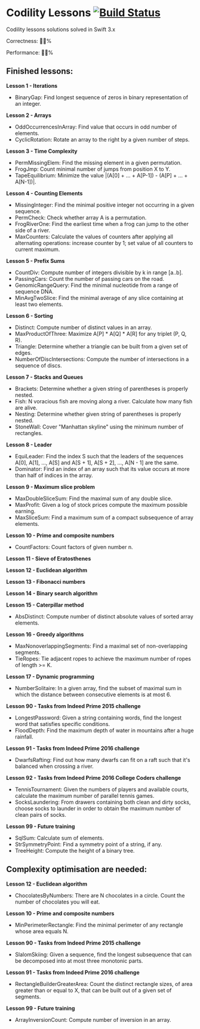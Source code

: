 # Codility Lessons [![Build Status](https://travis-ci.org/omalovichko/CodilityLessons.svg?branch=develop)](https://travis-ci.org/omalovichko/CodilityLessons)
Codility lessons solutions solved in Swift 3.x

Correctness: 💯🔥%

Performance: 💯🔥%

Finished lessons:
------

__Lesson 1 - Iterations__
* BinaryGap: Find longest sequence of zeros in binary representation of an integer.

__Lesson 2 - Arrays__
* OddOccurrencesInArray: Find value that occurs in odd number of elements.
* CyclicRotation: Rotate an array to the right by a given number of steps.

__Lesson 3 - Time Complexity__
* PermMissingElem: Find the missing element in a given permutation.
* FrogJmp: Count minimal number of jumps from position X to Y.
* TapeEquilibrium: Minimize the value |(A[0] + ... + A[P-1]) - (A[P] + ... + A[N-1])|.

__Lesson 4 - Counting Elements__
* MissingInteger: Find the minimal positive integer not occurring in a given sequence.
* PermCheck: Check whether array A is a permutation.
* FrogRiverOne: Find the earliest time when a frog can jump to the other side of a river.
* MaxCounters: Calculate the values of counters after applying all alternating operations: increase counter by 1; set value of all counters to current maximum.

__Lesson 5 - Prefix Sums__
* CountDiv: Compute number of integers divisible by k in range [a..b].
* PassingCars: Count the number of passing cars on the road.
* GenomicRangeQuery: Find the minimal nucleotide from a range of sequence DNA.
* MinAvgTwoSlice: Find the minimal average of any slice containing at least two elements.

__Lesson 6 - Sorting__
* Distinct: Compute number of distinct values in an array.
* MaxProductOfThree: Maximize A[P] * A[Q] * A[R] for any triplet (P, Q, R).
* Triangle: Determine whether a triangle can be built from a given set of edges.
* NumberOfDiscIntersections: Compute the number of intersections in a sequence of discs.

__Lesson 7 - Stacks and Queues__
* Brackets: Determine whether a given string of parentheses is properly nested.
* Fish: N voracious fish are moving along a river. Calculate how many fish are alive.
* Nesting: Determine whether given string of parentheses is properly nested.
* StoneWall: Cover "Manhattan skyline" using the minimum number of rectangles.

__Lesson 8 - Leader__
* EquiLeader: Find the index S such that the leaders of the sequences A[0], A[1], ..., A[S] and A[S + 1], A[S + 2], ..., A[N - 1] are the same.
* Dominator: Find an index of an array such that its value occurs at more than half of indices in the array.

__Lesson 9 - Maximum slice problem__
* MaxDoubleSliceSum: Find the maximal sum of any double slice.
* MaxProfit: Given a log of stock prices compute the maximum possible earning.
* MaxSliceSum: Find a maximum sum of a compact subsequence of array elements.

__Lesson 10 - Prime and composite numbers__
* CountFactors: Count factors of given number n.

__Lesson 11 - Sieve of Eratosthenes__

__Lesson 12 - Euclidean algorithm__

__Lesson 13 - Fibonacci numbers__

__Lesson 14 - Binary search algorithm__

__Lesson 15 - Caterpillar method__
* AbsDistinct: Compute number of distinct absolute values of sorted array elements.

__Lesson 16 - Greedy algorithms__
* MaxNonoverlappingSegments: Find a maximal set of non-overlapping segments.
* TieRopes: Tie adjacent ropes to achieve the maximum number of ropes of length >= K.

__Lesson 17 - Dynamic programming__
* NumberSolitaire: In a given array, find the subset of maximal sum in which the distance between consecutive elements is at most 6.

__Lesson 90 - Tasks from Indeed Prime 2015 challenge__
* LongestPassword: Given a string containing words, find the longest word that satisfies specific conditions.
* FloodDepth: Find the maximum depth of water in mountains after a huge rainfall.

__Lesson 91 - Tasks from Indeed Prime 2016 challenge__
* DwarfsRafting: Find out how many dwarfs can fit on a raft such that it's balanced when crossing a river.

__Lesson 92 - Tasks from Indeed Prime 2016 College Coders challenge__
* TennisTournament: Given the numbers of players and available courts, calculate the maximum number of parallel tennis games.
* SocksLaundering: From drawers containing both clean and dirty socks, choose socks to launder in order to obtain the maximum number of clean pairs of socks.

__Lesson 99 - Future training__
* SqlSum: Calculate sum of elements.
* StrSymmetryPoint: Find a symmetry point of a string, if any.
* TreeHeight: Compute the height of a binary tree.


Complexity optimisation are needed:
------

__Lesson 12 - Euclidean algorithm__
* ChocolatesByNumbers: There are N chocolates in a circle. Count the number of chocolates you will eat.

__Lesson 10 - Prime and composite numbers__
* MinPerimeterRectangle: Find the minimal perimeter of any rectangle whose area equals N.

__Lesson 90 - Tasks from Indeed Prime 2015 challenge__
* SlalomSkiing: Given a sequence, find the longest subsequence that can be decomposed into at most three monotonic parts.

__Lesson 91 - Tasks from Indeed Prime 2016 challenge__
* RectangleBuilderGreaterArea: Count the distinct rectangle sizes, of area greater than or equal to X, that can be built out of a given set of segments.

__Lesson 99 - Future training__
* ArrayInversionCount: Compute number of inversion in an array.

<!-- Lessons in progress:
------

__Lesson 10 - Prime and composite numbers__
* Peaks: Divide an array into the maximum number of same-sized blocks, each of which should contain an index P such that A[P - 1] < A[P] > A[P + 1].
* Flags: Find the maximum number of flags that can be set on mountain peaks.

__Lesson 11 - Sieve of Eratosthenes__
* CountSemiprimes: Count the semiprime numbers in the given range [a..b]
* CountNonDivisible: Calculate the number of elements of an array that are not divisors of each element.

__Lesson 12 - Euclidean algorithm__
* CommonPrimeDivisors: Check whether two numbers have the same prime divisors.

__Lesson 13 - Fibonacci numbers__
* Ladder: Count the number of different ways of climbing to the top of a ladder.
* FibFrog: Count the minimum number of jumps required for a frog to get to the other side of a river.

__Lesson 14 - Binary search algorithm__
* NailingPlanks: Count the minimum number of nails that allow a series of planks to be nailed.
* MinMaxDivision: Divide array A into K blocks and minimize the largest sum of any block.

__Lesson 15 - Caterpillar method__
* CountTriangles: Count the number of triangles that can be built from a given set of edges.
* CountDistinctSlices: Count the number of distinct slices (containing only unique numbers).
* MinAbsSumOfTwo: Find the minimal absolute value of a sum of two elements.

__Lesson 17 - Dynamic programming__
* MinAbsSum: Given array of integers, find the lowest absolute sum of elements.

__Lesson 91 - Tasks from Indeed Prime 2016 challenge__
* HilbertMaze: Find the shortest path between two fields in a Hilbert maze.
* TreeProduct: Remove at most two edges from a tree graph to maximize the product of the components' sizes.

__Lesson 92 - Tasks from Indeed Prime 2016 College Coders challenge__
* ArrayRecovery: Recover a broken array using partial information in another array.
* DiamondsCount: Given points on a plane, count the number of sets of four points that form regular diamonds.

__Lesson 99 - Future training__
* PolygonConcavityIndex: Check whether a given polygon in a 2D plane is convex; if not, return the index of a vertex that doesn't belong to the convex hull. 
-->
